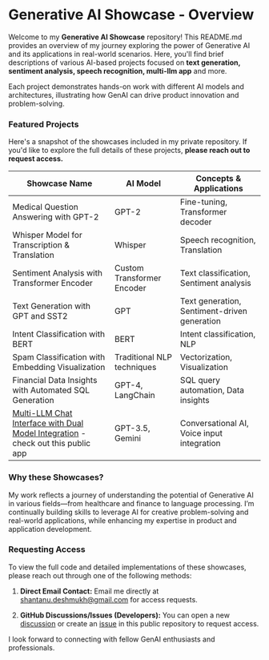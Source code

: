 # Generative AI Showcase - Overview

Welcome to my **Generative AI Showcase** repository! This README.md provides an overview of my journey exploring the power of Generative AI and its applications in real-world scenarios. Here, you'll find brief descriptions of various AI-based projects focused on **text generation, sentiment analysis, speech recognition, multi-llm app** and more.

Each project demonstrates hands-on work with different AI models and architectures, illustrating how GenAI can drive product innovation and problem-solving.

### Featured Projects
Here's a snapshot of the showcases included in my private repository. If you'd like to explore the full details of these projects, **please reach out to request access.**

| Showcase Name                                         | AI Model                     | Concepts & Applications           |
| ----------------------------------------------------- | ---------------------------- | --------------------------------- |
| Medical Question Answering with GPT-2                 | GPT-2                         | Fine-tuning, Transformer decoder  |
| Whisper Model for Transcription & Translation         | Whisper                      | Speech recognition, Translation   |
| Sentiment Analysis with Transformer Encoder           | Custom Transformer Encoder   | Text classification, Sentiment analysis |
| Text Generation with GPT and SST2                     | GPT                          | Text generation, Sentiment-driven generation |
| Intent Classification with BERT                       | BERT                         | Intent classification, NLP        |
| Spam Classification with Embedding Visualization      | Traditional NLP techniques   | Vectorization, Visualization      |
| Financial Data Insights with Automated SQL Generation | GPT-4, LangChain             | SQL query automation, Data insights |
| [Multi-LLM Chat Interface with Dual Model Integration](https://huggingface.co/spaces/shantanu9/multi-llm-gradio-demo) - check out this public app | GPT-3.5, Gemini              | Conversational AI, Voice input integration |

### Why these Showcases?
My work reflects a journey of understanding the potential of Generative AI in various fields—from healthcare and finance to language processing. I’m continually building skills to leverage AI for creative problem-solving and real-world applications, while enhancing my expertise in product and application development.

### Requesting Access
To view the full code and detailed implementations of these showcases, please reach out through one of the following methods:

1. **Direct Email Contact:** Email me directly at [shantanu.deshmukh@gmail.com](mailto:shantanu.deshmukh@gmail.com) for access requests.

2. **GitHub Discussions/Issues (Developers):** You can open a new [discussion](https://github.com/sdeshmukh99/Generative-AI-Showcase/discussions) or create an [issue](https://github.com/sdeshmukh99/Generative-AI-Showcase/issues) in this public repository to request access.

I look forward to connecting with fellow GenAI enthusiasts and professionals.
